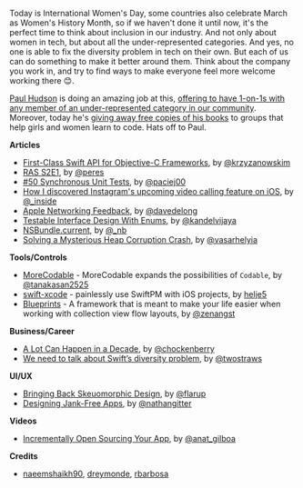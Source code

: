 Today is International Women's Day, some countries also celebrate March as Women's History Month, so if we haven't done it until now, it's the perfect time to think about inclusion in our industry. And not only about women in tech, but about all the under-represented categories. And yes, no one is able to fix the diversity problem in tech on their own. But each of us can do something to make it better around them. Think about the company you work in, and try to find ways to make everyone feel more welcome working there 😊. 

[Paul Hudson](https://twitter.com/twostraws) is doing an amazing job at this, [offering to have 1-on-1s with any member of an under-represented category in our community](https://twitter.com/twostraws/status/968922266833686528). Moreover, today he's [giving away free copies of his books](https://twitter.com/twostraws/status/971662471164583936) to groups that help girls and women learn to code. Hats off to Paul.

**Articles**

* [First-Class Swift API for Objective-C Frameworks](https://pspdfkit.com/blog/2018/first-class-swift-api-for-objective-c-frameworks/), by [@krzyzanowskim](https://twitter.com/krzyzanowskim)
* [RAS S2E1](https://ruiper.es/2018/03/03/ras-s2e1/), by [@peres](https://twitter.com/peres)
* [#50 Synchronous Unit Tests](https://swifting.io/blog/2018/03/03/50-synchronous-unit-tests/), by [@paciej00](https://twitter.com/paciej00)
* [How I discovered Instagram's upcoming video calling feature on iOS](https://medium.com/@guilhermerambo/how-i-discovered-instagrams-upcoming-video-calling-feature-on-ios-934d7085da57), by [@_inside](https://twitter.com/_inside)
* [Apple Networking Feedback](https://davedelong.com/blog/2018/03/02/apple-networking-feedback/), by [@davedelong](https://twitter.com/davedelong)
* [Testable Interface Design With Enums](https://kandelvijaya.com/2018/03/03/testableinterfacedesignwithenums/), by [@kandelvijaya](https://twitter.com/kandelvijaya)
* [NSBundle.current](http://bou.io/NSBundle.current), by [@_nb](https://twitter.com/_nb)
* [Solving a Mysterious Heap Corruption Crash](https://topologyeyewear.github.io/engineering-blog/2018/03/07/heap_corruption/), by [@vasarhelyia](https://twitter.com/vasarhelyia)

**Tools/Controls**

* [MoreCodable](https://github.com/tattn/MoreCodable) - MoreCodable expands the possibilities of `Codable`, by [@tanakasan2525](https://twitter.com/tanakasan2525)
* [swift-xcode](https://github.com/SwiftXcode/swift-xcode) - painlessly use SwiftPM with iOS projects, by [helje5](https://twitter.com/helje5)
* [Blueprints](https://github.com/zenangst/Blueprints) - A framework that is meant to make your life easier when working with collection view flow layouts, by [@zenangst](https://twitter.com/zenangst)

**Business/Career**

* [A Lot Can Happen in a Decade](https://blog.iconfactory.com/2018/03/a-lot-can-happen-in-a-decade/), by [@chockenberry](https://twitter.com/chockenberry)
* [We need to talk about Swift’s diversity problem](https://www.hackingwithswift.com/articles/58/we-need-to-talk-about-swifts-diversity-problem), by [@twostraws](https://twitter.com/twostraws)

**UI/UX**

* [Bringing Back Skeuomorphic Design](https://medium.com/@flarup/bringing-back-skeuomorphic-design-d211cc1c22d2), by [@flarup](https://twitter.com/flarup)
* [Designing Jank-Free Apps](https://medium.com/@nathangitter/designing-jank-free-apps-9f66d43b9c87), by [@nathangitter](https://twitter.com/nathangitter)

**Videos**

* [Incrementally Open Sourcing Your App](https://www.skilled.io/u/swiftsummit/incrementally-open-sourcing-your-app), by [@anat_gilboa](https://twitter.com/anat_gilboa)

**Credits**

* [naeemshaikh90](https://github.com/naeemshaikh90), [dreymonde](https://github.com/dreymonde), [rbarbosa](https://github.com/rbarbosa)
